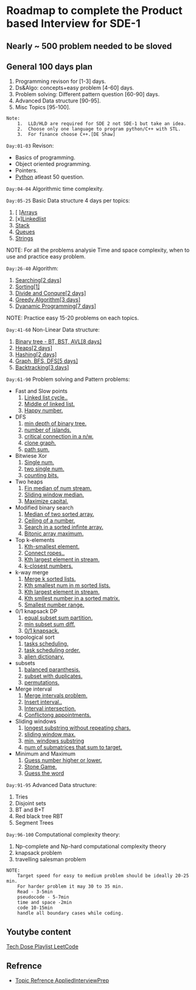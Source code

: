 # Roadmap to complete the Product based Interview for SDE-1

## Nearly ~ 500 problem needed to be sloved

## General 100 days plan

1. Programming revison for [1-3] days.
2. Ds&Algo: concepts+easy problem [4-60] days.
3. Problem solving: Different pattern question [60-90] days.
4. Advanced Data structure [90-95].
5. Misc Topics [95-100].

```
Note:
    1.  LLD/HLD are required for SDE 2 not SDE-1 but take an idea.
    2.  Choose only one language to program python/C++ with STL.
    3.  For finance choose C++.[DE Shaw]
```

`Day:01-03` Revison:

- Basics of programming.
- Object oriented programming.
- Pointers.
- [Python](https://edabit.com/challenges) atleast 50 question.

`Day:04-04` Algorithmic time complexity.

`Day:05-25` Basic Data structure 4 days per topics:

1. [ ][Arrays](href="https://leetcode.com/tag/array/")
2. [x][Linkedlist](href="https://leetcode.com/tag/linked-list/")
3. [Stack](href="https://leetcode.com/tag/stack/")
4. [Queues](href="https://leetcode.com/tag/queue/")
5. [Strings](href="https://leetcode.com/tag/string/")

NOTE: For all the problems analysie Time and space complexity, when to use and practice easy problem.

`Day:26-40` Algorithm:

1. [Searching[2 days]](href="https://leetcode.com/tag/binary-search/")
2. [Sorting[1]](href="https://leetcode.com/tag/sort/")
3. [Divide and Conqure[2 days]](href="https://leetcode.com/tag/divide-conqure/")
4. [Greedy Algorithm[3 days]](href="https://leetcode.com/tag/greedy/")
5. [Dyanamic Programming[7 days]](href="https://leetcode.com/tag/dynamic-programming/")

NOTE: Practice easy 15-20 problems on each topics.

`Day:41-60` Non-Linear Data structure:

1. [Binary tree - BT, BST, AVL[8 days]](href="https://leetcode.com/tag/tree/")
2. [Heaps[2 days]](href="https://leetcode.com/tag/heap/")
3. [Hashing[2 days]](href="https://leetcode.com/tag/hash-table/")
4. [Graph, BFS, DFS[5 days]](href="https://leetcode.com/tag/breadth-first-search/")
5. [Backtracking[3 days]](href="https://leetcode.com/tag/backtracking/")

`Day:61-90` Problem solving and Pattern problems:

- Fast and Slow points
  1. [Linked list cycle..](href="https://leetcode.com/tag/#/)
  2. [Middle of linked list.](href="https://leetcode.com/tag/#/)
  3. [Happy number.](href="https://leetcode.com/tag/#/)
- DFS
  1. [min depth of binary tree.](href="https://leetcode.com/tag/#/)
  2. [number of islands.](href="https://leetcode.com/tag/#/)
  3. [critical connection in a n/w.](href="https://leetcode.com/tag/#/)
  4. [clone graph.](href="https://leetcode.com/tag/#/)
  5. [path sum.](href="https://leetcode.com/tag/#/)
- Bitwiese Xor
  1. [Single num.](href="https://leetcode.com/tag/#/)
  2. [two single num.](href="https://leetcode.com/tag/#/)
  3. [counting bits.](href="https://leetcode.com/tag/#/)
- Two heaps
  1. [Fin median of num stream.](href="https://leetcode.com/tag/#/)
  2. [Sliding window median.](href="https://leetcode.com/tag/#/)
  3. [Maximize capital.](href="https://leetcode.com/tag/#/)
- Modified binary search
  1. [Median of two sorted array.](href="https://leetcode.com/tag/#/)
  2. [Ceiling of a number.](href="https://leetcode.com/tag/#/)
  3. [Search in a sorted infinte array.](href="https://leetcode.com/tag/#/)
  4. [Bitonic array maximum.](href="https://leetcode.com/tag/#/)
- Top k-elements
  1. [Kth-smallest element.](href="https://leetcode.com/tag/#/)
  2. [Connect ropes..](href="https://leetcode.com/tag/#/)
  3. [Kth largest element in stream.](href="https://leetcode.com/tag/#/)
  4. [k-closest numbers.](href="https://leetcode.com/tag/#/)
- k-way merge
  1. [Merge k sorted lists.](href="https://leetcode.com/tag/#/)
  2. [Kth smallest num in m sorted lists.](href="https://leetcode.com/tag/#/)
  3. [Kth largest element in stream.](href="https://leetcode.com/tag/#/)
  4. [Kth smllest number in a sorted matrix.](href="https://leetcode.com/tag/#/)
  5. [Smallest number range.](href="https://leetcode.com/tag/#/)
- 0/1 knapsack DP
  1. [equal subset sum partition.](href="https://leetcode.com/tag/#/)
  2. [min subset sum diff.](href="https://leetcode.com/tag/#/)
  3. [0/1 knapsack.](href="https://leetcode.com/tag/#/)
- topological sort
  1. [tasks scheduling.](href="https://leetcode.com/tag/#/)
  2. [task scheduling order.](href="https://leetcode.com/tag/#/)
  3. [alien dictionary.](href="https://leetcode.com/tag/#/)
- subsets
  1. [balanced paranthesis.](href="https://leetcode.com/tag/#/)
  2. [subset with duplicates.](href="https://leetcode.com/tag/#/)
  3. [permutations.](href="https://leetcode.com/tag/#/)
- Merge interval
  1. [Merge intervals problem.](href="https://leetcode.com/tag/#/)
  2. [Insert interval..](href="https://leetcode.com/tag/#/)
  3. [Interval intersection.](href="https://leetcode.com/tag/#/)
  4. [Conflictong appointments.](href="https://leetcode.com/tag/#/)
- Sliding windows
  1. [longest substring without repeating chars.](href="https://leetcode.com/tag/#/)
  2. [sliding window max.](href="https://leetcode.com/tag/#/)
  3. [min, windows substring](href="https://leetcode.com/tag/#/)
  4. [num of submatrices that sum to target.](href="https://leetcode.com/tag/#/)
- Minimum and Maximum
  1. [Guess number higher or lower.](href="https://leetcode.com/tag/#/)
  2. [Stone Game.](href="https://leetcode.com/tag/#/)
  3. [Guess the word](href="https://leetcode.com/tag/#/)

`Day:91-95` Advanced Data structure:

1. Tries
2. Disjoint sets
3. BT and B+T
4. Red black tree RBT
5. Segment Trees

`Day:96-100` Computational complexity theory:

1. Np-complete and Np-hard computational complexity theory
2. knapsack problem
3. travelling salesman problem

```
NOTE:
    Target speed for easy to medium problem should be ideally 20-25 min.
    For harder problem it may 30 to 35 min.
    Read - 3-5min
    pseudocode - 5-7min
    time and space -2min
    code 10-15min
    handle all boundary cases while coding.
```

## Youtybe content

[Tech Dose Playlist LeetCode](https://www.youtube.com/c/TECHDOSE4u/playlists)

## Refrence 

- [Topic Refrence AppliedInterviewPrep](https://www.youtube.com/watch?v=twN2kDfeSQY&t=2790s&ab_channel=AppliedAICourse)